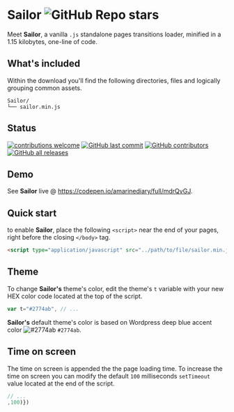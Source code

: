 # Sailor ![GitHub Repo stars](https://img.shields.io/github/stars/amarinediary/sailor?style=social)

Meet **Sailor**, a vanilla `.js` standalone pages transitions loader, minified in a 1.15 kilobytes, one-line of code.

## What's included

Within the download you'll find the following directories, files and logically grouping common assets.

```
Sailor/
└── sailor.min.js
```

## Status

[![contributions welcome](https://img.shields.io/badge/contributions-welcome-brightgreen.svg?style=flat)](https://github.com/amarinediary/Sailor/issues)
[![GitHub last commit](https://img.shields.io/github/last-commit/amarinediary/sailor)](#!)
[![GitHub contributors](https://img.shields.io/github/contributors/amarinediary/sailor)](#!)
[![GitHub all releases](https://img.shields.io/github/downloads/amarinediary/sailor/total)](#!)

## Demo

See **Sailor** live @ https://codepen.io/amarinediary/full/mdrQvGJ.

## Quick start

to enable **Sailor**, place the following `<script>` near the end of your pages, right before the closing `</body>` tag.

```html
<script type="application/javascript" src="../path/to/file/sailor.min.js"></script>
```

## Theme

To change **Sailor's** theme's color, edit the theme's ` t ` variable with your new HEX color code located at the top of the script.

```js
var t="#2774ab", // ...
```

**Sailor's** default theme's color is based on Wordpress deep blue accent color ![#2774ab](https://via.placeholder.com/15/2774ab/000000?text=+) `#2774ab`.

## Time on screen

The time on screen is appended the the page loading time. To increase the time on screen you can modify the default `100` milliseconds `setTimeout` value located at the end of the script.
```js
// ...
,100)})
```

[1]: https://github.com/amarinediary/Sailor/blob/main/README.md

